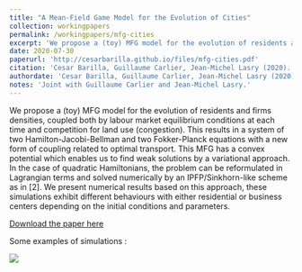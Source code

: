 ```yaml
---
title: "A Mean-Field Game Model for the Evolution of Cities"
collection: workingpapers
permalink: /workingpapers/mfg-cities
excerpt: 'We propose a (toy) MFG model for the evolution of residents and firms densities, coupled both by labour market equilibrium conditions at each time and competition for land use (congestion). This results in a system of two Hamilton-Jacobi-Bellman and two Fokker-Planck equations with a new form of coupling related to optimal transport. This MFG has a convex potential which enables us to find weak so- lutions by a variational approach. In the case of quadratic Hamil- tonians, the problem can be reformulated in Lagrangian terms and solved numerically by an IPFP/Sinkhorn-like scheme as in [2]. We present numerical results based on this approach, these simulations exhibit different behaviours with either residential or business centers depending on the initial conditions and parameters.'
date: 2020-07-30
paperurl: 'http://cesarbarilla.github.io/files/mfg-cities.pdf'
citation: 'Cesar Barilla, Guillaume Carlier, Jean-Michel Lasry (2020). &quot; A Mean-Field Game Model for the Evolution of Cities&quot; '
authordate: 'Cesar Barilla, Guillaume Carlier, Jean-Michel Lasry (2020).'
notes: 'Joint with Guillaume Carlier and Jean-Michel Lasry.'
---
```


We propose a (toy) MFG model for the evolution of residents and firms densities, coupled both by labour market equilibrium conditions at each time and competition for land use (congestion). This results in a system of two Hamilton-Jacobi-Bellman and two Fokker-Planck equations with a new form of coupling related to optimal transport. This MFG has a convex potential which enables us to find weak solutions by a variational approach. In the case of quadratic Hamiltonians, the problem can be reformulated in Lagrangian terms and solved numerically by an IPFP/Sinkhorn-like scheme as in [2]. We present numerical results based on this approach, these simulations exhibit different behaviours with either residential or business centers depending on the initial conditions and parameters.

[Download the paper here](http://cesarbarilla.github.io/files/mfg-cities.pdf)

Some examples of simulations :

<img src="{{site.url}}/images/Simu1D_25.gif" style="display: block; margin: auto;" />
